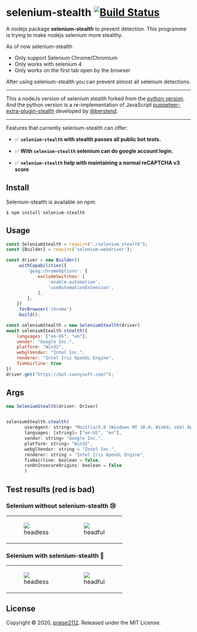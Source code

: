 # selenium-stealth [![Build Status](https://travis-ci.com/diprajpatra/selenium-stealth.svg?branch=main)](https://travis-ci.com/diprajpatra/selenium-stealth)

A nodejs package **selenium-stealth** to prevent detection. This programme is trying to make nodejs selenium more stealthy. 

As of now selenium-stealth
- Only support Selenium Chrome/Chromium 
- Only works with selenium 4
- Only works on the first tab open by the browser

After using selenium-stealth you can prevent almost all selenium detections. 
***
This a nodeJs version of selenium stealth forked from the [python version](https://github.com/diprajpatra/selenium-stealth). \
And the python version is a re-implementation of JavaScript [puppeteer-extra-plugin-stealth](https://github.com/berstend/puppeteer-extra/tree/master/packages/puppeteer-extra-plugin-stealth) developed by [@berstend](https://github.com/berstend>).
***


Features that currently selenium-stealth can offer:

- ✅️ **`selenium-stealth` with stealth passes all public bot tests.**

- ✅️ **With `selenium-stealth` selenium can do google account login.**

- ✅️ **`selenium-stealth` help with maintaining a normal reCAPTCHA v3 score**

## Install
Selenium-stealth is available on npm.
```
$ npm install selenium-stealth
```

## Usage

```javascript
const SeleniumStealth = require("./selenium_stealth");
const {Builder} = require('selenium-webdriver');

const driver = new Builder()
    .withCapabilities({
        'goog:chromeOptions': {
            excludeSwitches: [
                'enable-automation',
                'useAutomationExtension',
            ],
        },
    })
    .forBrowser('chrome')
    .build();

const seleniumStealth = new SeleniumStealth(driver)
await seleniumStealth.stealth({
    languages: ["en-US", "en"],
    vendor: "Google Inc.",
    platform: "Win32",
    webglVendor: "Intel Inc.",
    renderer: "Intel Iris OpenGL Engine",
    fixHairline: true
})
driver.get("https://bot.sannysoft.com/");
```

## Args

``` javascript
new SeleniumStealth(driver: Driver)


seleniumStealth.stealth(
       userAgent: string= "Mozilla/5.0 (Windows NT 10.0; Win64; x64) AppleWebKit/537.36 (KHTML, like Gecko) Chrome/83.0.4103.53 Safari/537.36",
       languages: [string]= ["en-US", "en"],
       vendor: string= "Google Inc.",
       platform: string= "Win32",
       webglVendor: string = "Intel Inc.",
       renderer: string = "Intel Iris OpenGL Engine",
       fixHairline: boolean = false,
       runOnInsecureOrigins: boolean = false
       )
```

## Test results (red is bad)

### Selenium without <strong>selenium-stealth 😢</strong>

<table class="image">
<tr>
  <td><figure class="image"><a href="https://raw.githubusercontent.com/diprajpatra/selenium-stealth/main/stealthtests/selenium_chrome_headless_without_stealth.png"><img src="https://raw.githubusercontent.com/diprajpatra/selenium-stealth/main/stealthtests/selenium_chrome_headless_without_stealth.png"></a><figcaption>headless</figcaption></figure></td>
  <td><figure class="image"><a href="https://raw.githubusercontent.com/diprajpatra/selenium-stealth/main/stealthtests/selenium_chrome_headful_without_stealth.png"><img src="https://raw.githubusercontent.com/diprajpatra/selenium-stealth/main/stealthtests/selenium_chrome_headful_without_stealth.png"></a><figcaption>headful</figcaption></figure></td>
</tr>
</table>

### Selenium with <strong>selenium-stealth 💯</strong>

<table class="image">
<tr>
  <td><figure class="image"><a href="https://raw.githubusercontent.com/diprajpatra/selenium-stealth/main/stealthtests/selenium_chrome_headless_with_stealth.png"><img src="https://raw.githubusercontent.com/diprajpatra/selenium-stealth/main/stealthtests/selenium_chrome_headless_with_stealth.png"></a><figcaption>headless</figcaption></figure></td>
  <td><figure class="image"><a href="https://raw.githubusercontent.com/diprajpatra/selenium-stealth/main/stealthtests/selenium_chrome_headful_with_stealth.png"><img src="https://raw.githubusercontent.com/diprajpatra/selenium-stealth/main/stealthtests/selenium_chrome_headful_with_stealth.png"></a><figcaption>headful</figcaption></figure></td>
</tr>
</table>

## License

Copyright © 2020, [praise2112](https://github.com/praise2112). Released under the MIT License.
